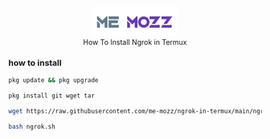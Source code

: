 <p align="center">
<img src="https://raw.githubusercontent.com/me-mozz/wahahahahah/main/me-mozz.png" height="60"><br>
How To Install Ngrok in Termux
</p>


### how to install

```bash
pkg update && pkg upgrade
```
```bash
pkg install git wget tar
```
```bash
wget https://raw.githubusercontent.com/me-mozz/ngrok-in-termux/main/ngrok.sh
```
```bash
bash ngrok.sh
```

